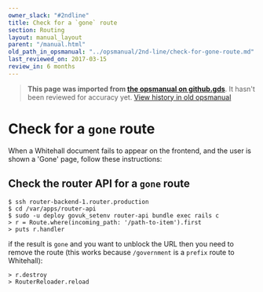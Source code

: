 ```yaml
---
owner_slack: "#2ndline"
title: Check for a `gone` route
section: Routing
layout: manual_layout
parent: "/manual.html"
old_path_in_opsmanual: "../opsmanual/2nd-line/check-for-gone-route.md"
last_reviewed_on: 2017-03-15
review_in: 6 months
---
```




> **This page was imported from [the opsmanual on github.gds](https://github.gds/gds/opsmanual)**.
It hasn't been reviewed for accuracy yet.
[View history in old opsmanual](https://github.gds/gds/opsmanual/tree/master/2nd-line/check-for-gone-route.md)


# Check for a `gone` route

When a Whitehall document fails to appear on the frontend, and the user
is shown a 'Gone' page, follow these instructions:

## Check the router API for a `gone` route

    $ ssh router-backend-1.router.production
    $ cd /var/apps/router-api
    $ sudo -u deploy govuk_setenv router-api bundle exec rails c
    > r = Route.where(incoming_path: '/path-to-item').first
    > puts r.handler

if the result is `gone` and you want to unblock the URL then you need to
remove the route (this works because `/government` is a `prefix` route
to Whitehall):

    > r.destroy
    > RouterReloader.reload
